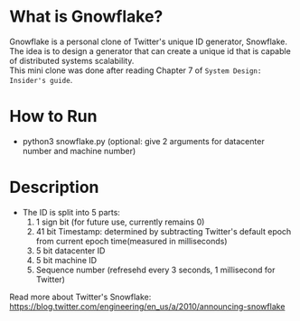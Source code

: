 # What is Gnowflake?
Gnowflake is a personal clone of Twitter's unique ID generator, Snowflake.
The idea is to design a generator that can create a unique id that is capable of distributed systems scalability.  
This mini clone was done after reading Chapter 7 of `System Design: Insider's guide`.

# How to Run
- python3 snowflake.py (optional: give 2 arguments for datacenter number and machine number)

# Description
- The ID is split into 5 parts:
  1. 1 sign bit (for future use, currently remains 0)
  2. 41 bit Timestamp: determined by subtracting Twitter's default epoch from current epoch time(measured in milliseconds)
  3. 5 bit datacenter ID
  4. 5 bit machine ID
  5. Sequence number (refresehd every 3 seconds, 1 millisecond for Twitter)


Read more about Twitter's Snowflake:  
https://blog.twitter.com/engineering/en_us/a/2010/announcing-snowflake
